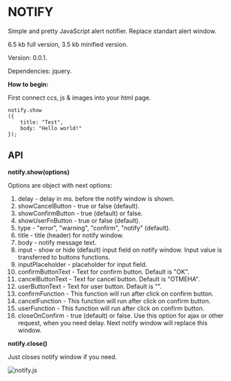 # NOTIFY
Simple and pretty JavaScript alert notifier. Replace standart alert window. 

6.5 kb full version, 3.5 kb minified version.

Version: 0.0.1.

Dependencies: jquery.

**How to begin:**

First connect ccs, js & images into your html page.

```
notify.show
({
	title: "Test",
	body: "Hello world!"
});
```

## API

**notify.show(options)**

Options are object with next options:
1. delay - delay in ms. before the notify window is shown.
2. showCancelButton - true or false (default).
3. showConfirmButton - true (default) or false.
4. showUserFnButton - true or false (default).
5. type - "error", "warning", "confirm", "notify" (default).
6. title - title (header) for notify window.
7. body - notify message text.
8. input - show or hide (default) input field on notify window. Input value is transferred to buttons functions.
9. inputPlaceholder - placeholder for input field.
10. confirmButtonText - Text for confirm button. Default is "OK".
11. cancelButtonText  - Text for cancel button. Default is "ОТМЕНА".
12. userButtonText - Text for user button. Default is "".
13. confirmFunction - This function will run after click on confirm button.
14. cancelFunction  - This function will run after click on confirm button.
15. userFunction - This function will run after click on confirm button.
16. closeOnConfirm - true (default) or false. Use this option for ajax or other request, when you need delay. Next notify window will replace this window.

**notify.close()**

Just closes notify window if you need.

![notify.js](http://www.imageup.ru/img232/2885861/notify.jpg)
